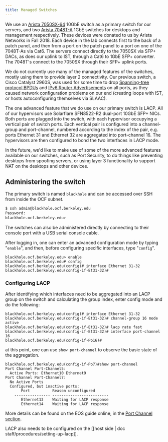 ```yaml
---
title: Managed Switches
---
```


We use an [Arista 7050SX-64][primary-switch] 10GbE switch as a primary switch
for our servers, and two [Arista 7048T-A][secondary-switch] 1GbE switches for
desktops and management respectively. These devices were donated to us by
Arista Networks in Fall 2018. Each device in the lab connects first to the back
of a patch panel, and then from a port on the patch panel to a port on one of
the 7048T-As via Cat6. The servers connect directly to the 7050SX via SFP+ DACs,
as does our uplink to IST, through a Cat6 to 1GbE SFP+ converter. The 7048T's
connect to the 7050SX through their SFP+ uplink ports.

We do not currently use many of the managed features of the switches, mostly using
them to provide layer 2 connectivity. Our previous switch, a Cisco Catalyst 2960S,
was used for some time to drop [Spanning-tree protocol BPDUs][stp] and [IPv6 Router Advertisements][ipv6-ra]
on all ports, as they caused network configuration problems on our end (creating loops
with IST, or hosts autoconfiguring themselves via SLAAC).

The one advanced feature that we do use on our primary switch is LACP. All of our
hypervisors use Solarflare SFN8522-R2 dual-port 10GbE SFP+ NICs. Both ports are plugged
into the switch, with each hypervisor occupying a vertical pair of switch ports. Each
vertical pair is configured into a channel-group and port-channel, numbered according
to the index of the pair, e.g. ports Ethernet 31 and Ethernet 32 are aggregated into
port-channel 16. The hypervisors are then configured to bond the two interfaces in LACP mode.

In the future, we'd like to make use of some of the more advanced features
available on our switches, such as Port Security, to do things like preventing
desktops from spoofing servers, or using layer 3 functionality to support NAT on
the desktops and other devices.

## Administering the switch

The primary switch is named `blackhole` and can be accessed over SSH from inside
the OCF subnet.

```bash
$ ssh admin@blackhole.ocf.berkeley.edu
Password:
blackhole.ocf.berkeley.edu>
```

The switches can also be administered directly by connecting to their console port
with a USB serial console cable.

After logging in, one can enter an advanced configuration mode by typing "`enable`",
and then, before configuring specific interfaces, type "`config`".

```
blackhole.ocf.berkeley.edu> enable
blackhole.ocf.berkeley.edu# config
blackhole.ocf.berkeley.edu(config)# interface Ethernet 31-32
blackhole.ocf.berkeley.edu(config-if-Et31-32)#
```

### Configuring LACP

After identifying which interfaces need to be aggregated into an LACP group on the
switch and calculating the group index, enter config mode and do the following:

```
blackhole.ocf.berkeley.edu(config)# interface Ethernet 31-32
blackhole.ocf.berkeley.edu(config-if-Et31-32)# channel-group 16 mode active
blackhole.ocf.berkeley.edu(config-if-Et31-32)# lacp rate fast
blackhole.ocf.berkeley.edu(config-if-Et31-32)# interface port-channel 16
blackhole.ocf.berkeley.edu(config-if-Po16)#
```

at this point, one can use `show port-channel` to observe the basic state of the
aggregation.

```
blackhole.ocf.berkeley.edu(config-if-Po7)#show port-channel
Port Channel Port-Channel5:
  Active Ports: Ethernet10 Ethernet9
Port Channel Port-Channel7:
  No Active Ports
  Configured, but inactive ports:
       Port          Reason unconfigured
    ---------------- -------------------------
       Ethernet13    Waiting for LACP response
       Ethernet14    Waiting for LACP response

```

More details can be found on the EOS guide online, in the [Port Channel section][lacp-guide].

LACP also needs to be configured on the [[host side | doc staff/procedures/setting-up-lacp]].

[primary-switch]: https://www.arista.com/assets/data/pdf/Datasheets/7050SX-128_64_Datasheet.pdf
[secondary-switch]: https://www.arista.com/assets/data/pdf/Datasheets/7048T-A_DataSheet.pdf
[stp]: https://en.wikipedia.org/wiki/Bridge_Protocol_Data_Unit
[ipv6-ra]: https://en.wikipedia.org/wiki/Neighbor_Discovery_Protocol
[bsecure]: https://bsecure.berkeley.edu
[lacp-guide]: https://www.arista.com/en/um-eos/eos-port-channels-and-lacp
